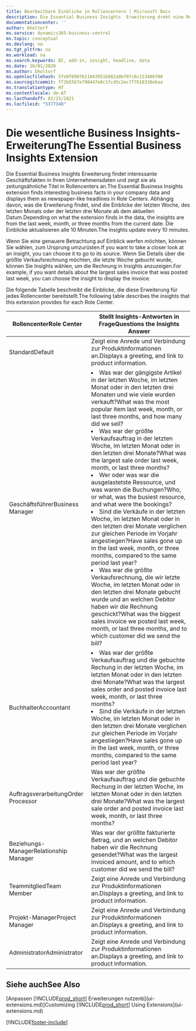```yaml
---
title: Bearbeitbare Einblicke in Rollencentern | Microsoft Docs
description: Die Essential Business Insights  Erweiterung dreht eine Reihe von Geschäftseinblicke in Rollencentern.
documentationcenter: ''
author: bholtorf
ms.service: dynamics365-business-central
ms.topic: conceptual
ms.devlang: na
ms.tgt_pltfrm: na
ms.workload: na
ms.search.keywords: BI, add-in, insight, headline, data
ms.date: 10/01/2020
ms.author: bholtorf
ms.openlocfilehash: 5fe9f0907611843951b682a9bf07c0c153486700
ms.sourcegitcommit: ff2b55b7e790447e0c1fcd5c2ec7f7610338ebaa
ms.translationtype: HT
ms.contentlocale: de-AT
ms.lasthandoff: 02/15/2021
ms.locfileid: "5377340"
---
```

# <a name="the-essential-business-insights-extension"></a><span data-ttu-id="32937-103">Die wesentliche Business Insights-Erweiterung</span><span class="sxs-lookup"><span data-stu-id="32937-103">The Essential Business Insights Extension</span></span>
<span data-ttu-id="32937-104">Die Essential Business Insights Erweiterung findet interessante Geschäftsfakten in Ihren Unternehmensdaten und zeigt sie als zeitungsähnliche Titel in Rollencenters an.</span><span class="sxs-lookup"><span data-stu-id="32937-104">The Essential Business Insights extension finds interesting business facts in your company data and displays them as newspaper-like headlines in Role Centers.</span></span> <span data-ttu-id="32937-105">Abhängig davon, was die Erweiterung findet, sind die Einblicke der letzten Woche, des letzten Monats oder der letzten drei Monate ab dem aktuellen Datum.</span><span class="sxs-lookup"><span data-stu-id="32937-105">Depending on what the extension finds in the data, the insights are from the last week, month, or three months from the current date.</span></span> <span data-ttu-id="32937-106">Die Einblicke aktualisieren alle 10 Minuten.</span><span class="sxs-lookup"><span data-stu-id="32937-106">The insights update every 10 minutes.</span></span>  

<span data-ttu-id="32937-107">Wenn Sie eine genauere Betrachtung auf Einblick werfen möchten, können Sie wählen, zum Ursprung  umzurüsten.</span><span class="sxs-lookup"><span data-stu-id="32937-107">If you want to take a closer look at an insight, you can choose it to go to its source.</span></span> <span data-ttu-id="32937-108">Wenn Sie Details über die größte Verkaufsrechnung möchten, die letzte Woche gebucht wurde, können Sie Insights wählen, um die Rechnung in Insights anzuzeigen.</span><span class="sxs-lookup"><span data-stu-id="32937-108">For example, if you want details about the largest sales invoice that was posted last week, you can choose the insight to display the invoice.</span></span>

<span data-ttu-id="32937-109">Die folgende Tabelle beschreibt die Einblicke, die diese Erweiterung für jedes Rollencenter bereitstellt.</span><span class="sxs-lookup"><span data-stu-id="32937-109">The following table describes the insights that this extension provides for each Role Center.</span></span>

|<span data-ttu-id="32937-110">Rollencenter</span><span class="sxs-lookup"><span data-stu-id="32937-110">Role Center</span></span>|<span data-ttu-id="32937-111">Stellt Insights-Antworten in Frage</span><span class="sxs-lookup"><span data-stu-id="32937-111">Questions the Insights Answer</span></span>|
|----|-----|
|<span data-ttu-id="32937-112">Standard</span><span class="sxs-lookup"><span data-stu-id="32937-112">Default</span></span>|<span data-ttu-id="32937-113">Zeigt eine Anrede und Verbindung zur Produktinformationen an.</span><span class="sxs-lookup"><span data-stu-id="32937-113">Displays a greeting, and link to product information.</span></span>|
|<span data-ttu-id="32937-114">Geschäftsführer</span><span class="sxs-lookup"><span data-stu-id="32937-114">Business Manager</span></span>|<li> <span data-ttu-id="32937-115">Was war der gängigste Artikel in der letzten Woche, im letzten Monat oder in den letzten drei Monaten und wie viele wurden verkauft?</span><span class="sxs-lookup"><span data-stu-id="32937-115">What was the most popular item last week, month, or last three months, and how many did we sell?</span></span><br><li> <span data-ttu-id="32937-116">Was war der größte Verkaufsauftrag in der letzten Woche, im letzten Monat oder in den letzten drei Monate?</span><span class="sxs-lookup"><span data-stu-id="32937-116">What was the largest sale order last week, month, or last three months?</span></span><br><li> <span data-ttu-id="32937-117">Wer oder was war die ausgelastetste Ressource, und was waren die Buchungen?</span><span class="sxs-lookup"><span data-stu-id="32937-117">Who, or what, was the busiest resource, and what were the bookings?</span></span><br><li> <span data-ttu-id="32937-118">Sind die Verkäufe in der letzten Woche, im letzten Monat oder in den letzten drei Monate verglichen zur gleichen Periode im Vorjahr angestiegen?</span><span class="sxs-lookup"><span data-stu-id="32937-118">Have sales gone up in the last week, month, or three months, compared to the same period last year?</span></span><br><li> <span data-ttu-id="32937-119">Was war die größte Verkaufsrechnung, die wir letzte Woche, im letzten Monat oder in den letzten drei Monate gebucht wurde und an welchen Debitor haben wir die Rechnung geschickt?</span><span class="sxs-lookup"><span data-stu-id="32937-119">What was the biggest sales invoice we posted last week, month, or last three months, and to which customer did we send the bill?</span></span></li> |
|<span data-ttu-id="32937-120">Buchhalter</span><span class="sxs-lookup"><span data-stu-id="32937-120">Accountant</span></span>|<li> <span data-ttu-id="32937-121">Was war der größte Verkaufsauftrag und die gebuchte Rechung in der letzten Woche, im letzten Monat oder in den letzten drei Monate?</span><span class="sxs-lookup"><span data-stu-id="32937-121">What was the largest sales order and posted invoice last week, month, or last three months?</span></span><br><li> <span data-ttu-id="32937-122">Sind die Verkäufe in der letzten Woche, im letzten Monat oder in den letzten drei Monate verglichen zur gleichen Periode im Vorjahr angestiegen?</span><span class="sxs-lookup"><span data-stu-id="32937-122">Have sales gone up in the last week, month, or three months, compared to the same period last year?</span></span> |
|<span data-ttu-id="32937-123">Auftragsverarbeitung</span><span class="sxs-lookup"><span data-stu-id="32937-123">Order Processor</span></span>| <span data-ttu-id="32937-124">Was war der größte Verkaufsauftrag und die gebuchte Rechung in der letzten Woche, im letzten Monat oder in den letzten drei Monate?</span><span class="sxs-lookup"><span data-stu-id="32937-124">What was the largest sale order and posted invoice last week, month, or last three months?</span></span>|
|<span data-ttu-id="32937-125">Beziehungs-Manager</span><span class="sxs-lookup"><span data-stu-id="32937-125">Relationship Manager</span></span>| <span data-ttu-id="32937-126">Was war der größte fakturierte Betrag, und an welchen Debitor haben wir die Rechnung gesendet?</span><span class="sxs-lookup"><span data-stu-id="32937-126">What was the largest invoiced amount, and to which customer did we send the bill?</span></span>|
|<span data-ttu-id="32937-127">Teammitglied</span><span class="sxs-lookup"><span data-stu-id="32937-127">Team Member</span></span>| <span data-ttu-id="32937-128">Zeigt eine Anrede und Verbindung zur Produktinformationen an.</span><span class="sxs-lookup"><span data-stu-id="32937-128">Displays a greeting, and link to product information.</span></span>|
|<span data-ttu-id="32937-129">Projekt-Manager</span><span class="sxs-lookup"><span data-stu-id="32937-129">Project Manager</span></span>| <span data-ttu-id="32937-130">Zeigt eine Anrede und Verbindung zur Produktinformationen an.</span><span class="sxs-lookup"><span data-stu-id="32937-130">Displays a greeting, and link to product information.</span></span>|
|<span data-ttu-id="32937-131">Administrator</span><span class="sxs-lookup"><span data-stu-id="32937-131">Administrator</span></span>| <span data-ttu-id="32937-132">Zeigt eine Anrede und Verbindung zur Produktinformationen an.</span><span class="sxs-lookup"><span data-stu-id="32937-132">Displays a greeting, and link to product information.</span></span>|

## <a name="see-also"></a><span data-ttu-id="32937-133">Siehe auch</span><span class="sxs-lookup"><span data-stu-id="32937-133">See Also</span></span>
<span data-ttu-id="32937-134">[Anpassen [!INCLUDE[prod_short](includes/prod_short.md)] Erweiterungen nutzenb](ui-extensions.md)</span><span class="sxs-lookup"><span data-stu-id="32937-134">[Customizing [!INCLUDE[prod_short](includes/prod_short.md)] Using Extensions](ui-extensions.md)</span></span>


[!INCLUDE[footer-include](includes/footer-banner.md)]